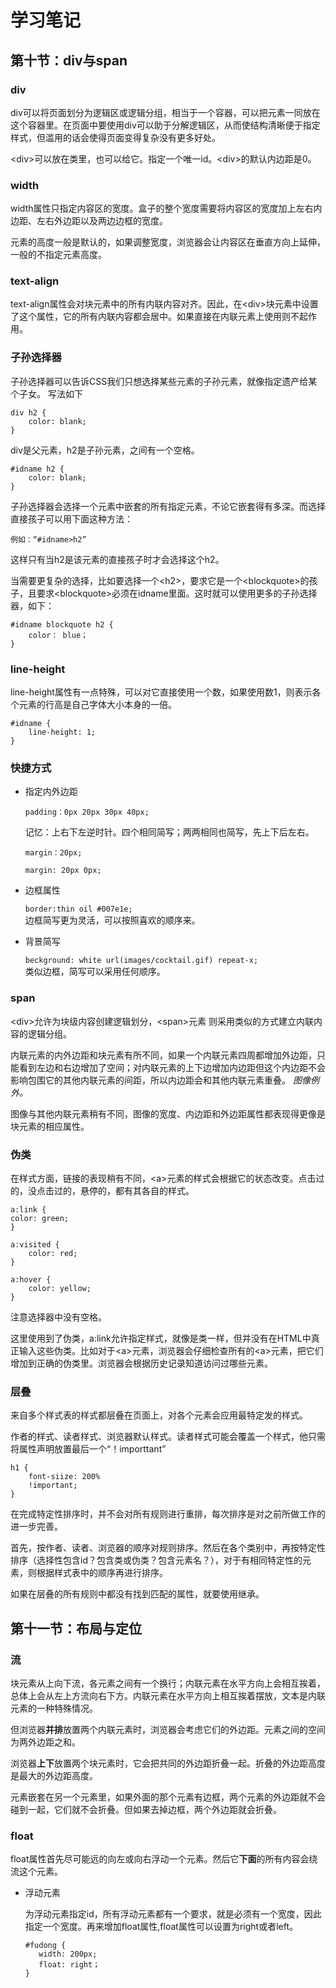 # 学习笔记
## 第十节：div与span
### div
div可以将页面划分为逻辑区或逻辑分组，相当于一个容器，可以把元素一同放在这个容器里。在页面中要使用div可以助于分解逻辑区，从而使结构清晰便于指定样式，但滥用的话会使得页面变得复杂没有更多好处。  
  
&lt;div&gt;可以放在类里，也可以给它。指定一个唯一id。&lt;div&gt;的默认内边距是0。

### width
width属性只指定内容区的宽度。盒子的整个宽度需要将内容区的宽度加上左右内边距、左右外边距以及两边边框的宽度。  
  
元素的高度一般是默认的，如果调整宽度，浏览器会让内容区在垂直方向上延伸，一般的不指定元素高度。

### text-align
text-align属性会对块元素中的所有内联内容对齐。因此，在&lt;div&gt;块元素中设置了这个属性，它的所有内联内容都会居中。如果直接在内联元素上使用则不起作用。

### 子孙选择器
子孙选择器可以告诉CSS我们只想选择某些元素的子孙元素，就像指定遗产给某个子女。
写法如下
``` 
div h2 {
    color: blank;
}
```
div是父元素，h2是子孙元素，之间有一个空格。
``` 
#idname h2 {
    color: blank;
}
```
子孙选择器会选择一个元素中嵌套的所有指定元素，不论它嵌套得有多深。而选择直接孩子可以用下面这种方法：
```
例如：“#idname>h2”
```
这样只有当h2是该元素的直接孩子时才会选择这个h2。
  
  当需要更复杂的选择，比如要选择一个&lt;h2&gt;，要求它是一个&lt;blockquote&gt;的孩子，且要求&lt;blockquote&gt;必须在idname里面。这时就可以使用更多的子孙选择器，如下：
```
#idname blockquote h2 {
    color： blue；
}
```
### line-height
line-height属性有一点特殊，可以对它直接使用一个数，如果使用数1，则表示各个元素的行高是自己字体大小本身的一倍。
```
#idname {
    line-height: 1;
}
```
### 快捷方式 
* 指定内外边距
  ```
  padding：0px 20px 30px 40px; 
  ```
  记忆：上右下左逆时针。四个相同简写；两两相同也简写，先上下后左右。
  ```
  margin：20px;  

  margin: 20px 0px;
  ```
* 边框属性  

  ```border:thin oil #007e1e;```  
  边框简写更为灵活，可以按照喜欢的顺序来。
* 背景简写  
  
  ```beckground: white url(images/cocktail.gif) repeat-x;```  
  类似边框，简写可以采用任何顺序。
### span
&lt;div&gt;允许为块级内容创建逻辑划分，&lt;span&gt;元素 则采用类似的方式建立内联内容的逻辑分组。  
  
内联元素的内外边距和块元素有所不同，如果一个内联元素四周都增加外边距，只能看到左边和右边增加了空间；对内联元素的上下边增加内边距但这个内边距不会影响包围它的其他内联元素的间距，所以内边距会和其他内联元素重叠。 *图像例外。*
  
图像与其他内联元素稍有不同，图像的宽度、内边距和外边距属性都表现得更像是块元素的相应属性。
### 伪类
在样式方面，链接的表现稍有不同，&lt;a&gt;元素的样式会根据它的状态改变。点击过的，没点击过的，悬停的，都有其各自的样式。
```
a:link {
color: green;
}

a:visited {
    color: red;
}

a:hover {
    color: yellow;
}
```
注意选择器中没有空格。  
  
这里使用到了伪类，a:link允许指定样式，就像是类一样，但并没有在HTML中真正输入这些伪类。比如对于&lt;a&gt;元素，浏览器会仔细检查所有的&lt;a&gt;元素，把它们增加到正确的伪类里。浏览器会根据历史记录知道访问过哪些元素。

### 层叠
来自多个样式表的样式都层叠在页面上，对各个元素会应用最特定发的样式。

作者的样式、读者样式、浏览器默认样式。读者样式可能会覆盖一个样式，他只需将属性声明放置最后一个“！importtant”
```
h1 {
    font-siize: 200%
    !important;
}
```
在完成特定性排序时，并不会对所有规则进行重排，每次排序是对之前所做工作的进一步完善。 
  
  首先，按作者、读者、浏览器的顺序对规则排序。然后在各个类别中，再按特定性排序（选择性包含id？包含类或伪类？包含元素名？），对于有相同特定性的元素，则根据样式表中的顺序再进行排序。   
    
如果在层叠的所有规则中都没有找到匹配的属性，就要使用继承。

## 第十一节：布局与定位
### 流
块元素从上向下流，各元素之间有一个换行；内联元素在水平方向上会相互挨着，总体上会从左上方流向右下方。内联元素在水平方向上相互挨着摆放，文本是内联元素的一种特殊情况。  
  
但浏览器**并排**放置两个内联元素时，浏览器会考虑它们的外边距。元素之间的空间为两外边距之和。  
  
浏览器**上下**放置两个块元素时，它会把共同的外边距折叠一起。折叠的外边距高度是最大的外边距高度。

元素嵌套在另一个元素里，如果外面的那个元素有边框，两个元素的外边距就不会碰到一起，它们就不会折叠。但如果去掉边框，两个外边距就会折叠。
### float
float属性首先尽可能远的向左或向右浮动一个元素。然后它**下面**的所有内容会绕流这个元素。
* 浮动元素  
    
  为浮动元素指定id，所有浮动元素都有一个要求，就是必须有一个宽度，因此指定一个宽度。再来增加float属性,float属性可以设置为right或者left。
  ```
  #fudong {
     width: 200px;
     float: right；
  }
  ```

    



